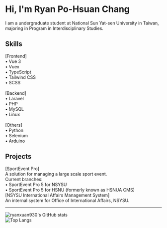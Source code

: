 # Hi, I'm Ryan Po-Hsuan Chang

I am a undergraduate student at National Sun Yat-sen University in Taiwan, majoring in Program in Interdisciplinary Studies.

## Skills
[Frontend]\
• Vue 3\
• Vuex\
• TypeScript\
• Tailwind CSS\
• SCSS\
\
[Backend]\
• Laravel\
• PHP\
• MySQL\
• Linux\
\
[Others]\
• Python\
• Selenium\
• Arduino

## Projects

[SportEvent Pro]
\
A solution for managing a large scale sport event.\
Current branches:\
• SportEvent Pro 5 for NSYSU\
• SportEvent Pro 5 for HSNU (formerly known as HSNUA CMS)
\
[NSYSU International Affairs Management System]
\
An internal system for Office of International Affairs, NSYSU.

---
![ryanxuan930's GitHub stats](https://github-readme-stats.vercel.app/api?username=ryanxuan930&show_icons=true&count_private=true&cache_seconds=1800) \
![Top Langs](https://github-readme-stats.vercel.app/api/top-langs/?username=ryanxuan930&layout=compact&cache_seconds=1800)
